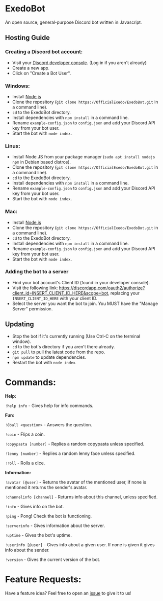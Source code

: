 # ExedoBot
An open source, general-purpose Discord bot written in Javascript.

## Hosting Guide
### Creating a Discord bot account:
- Visit your [Discord developer console](https://discordapp.com/developers/applications/me). (Log in if you aren't already)
- Create a new app.
- Click on "Create a Bot User".

### Windows:
- Install [Node.js](https://nodejs.org/en/)
- Clone the repository (`git clone https://OfficialExedo/ExedoBot.git` in a command line).
- `cd` to the ExedoBot directory.
- Install dependencies with `npm install` in a command line.
- Rename `example-config.json` to `config.json` and add your Discord API key from your bot user.
- Start the bot with `node index`.

### Linux:
-  Install Node.JS from your package manager (`sudo apt install nodejs npm` in Debian based distros).
- Clone the repository (`git clone https://OfficialExedo/ExedoBot.git` in a command line).
- `cd` to the ExedoBot directory.
- Install dependencies with `npm install` in a command line.
- Rename `example-config.json` to `config.json` and add your Discord API key from your bot user.
- Start the bot with `node index`.

### Mac:
- Install [Node.js](https://nodejs.org/en/)
- Clone the repository (`git clone https://OfficialExedo/ExedoBot.git` in a command line).
- `cd` to the ExedoBot directory.
- Install dependencies with `npm install` in a command line.
- Rename `example-config.json` to `config.json` and add your Discord API key from your bot user.
- Start the bot with `node index`.

### Adding the bot to a server
- Find your bot account's Client ID (found in your developer console).
- Visit the following link:  https://discordapp.com/oauth2/authorize?client_id=INSERT_CLIENT_ID_HERE&scope=bot, replacing your `INSERT_CLIENT_ID_HERE` with your client ID.
 - Select the server you want the bot to join. You MUST have the "Manage Server" permission.
 
 ## Updating
 - Stop the bot if it's currently running (Use Ctrl-C on the terminal window).
 - `cd` to the bot's directory if you aren't there already.
 - `git pull` to pull the latest code from the repo.
 - `npm update` to update dependencies.
 - Restart the bot with `node index`.
 
 # Commands:
 **Help:**
 
 `!help info` - Gives help for info commands.

 **Fun:**

`!8ball <question>` - Answers the question.

`!coin` - Flips a coin.

`!copypasta [number]` - Replies a random copypasta unless specified.
 
`!lenny [number]` - Replies a random lenny face unless specified.

`!roll` - Rolls a dice.
 
**Information:**

`!avatar [@user]` - Returns the avatar of the mentioned user, if none is mentioned it returns the sender's avatar.

`!channelinfo [channel]` - Returns info about this channel, unless specified.

`!info` - Gives info on the bot.

`!ping` - Pong! Check the bot is functioning.

`!serverinfo` - Gives information about the server.

`!uptime` - Gives the bot's uptime.

`!userinfo [@user]` - Gives info about a given user. If none is given it gives info about the sender.

`!version` - Gives the current version of the bot.


# Feature Requests:
Have a feature idea? Feel free to open an [issue](https://github.com/OfficialExedo/ExedoBot/issues) to give it to us!

